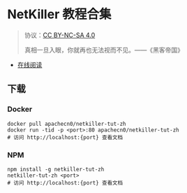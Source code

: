 <!--
    需要填充的占位符：
    
    README.md
    
        NetKiller 教程合集：文档中文名
        {nameEn}：文档英文名
        {urlEn}：文档原始链接
        netkiller：域名前缀
        飞龙：负责人名称
        wizardforcel：负责人 Github 用户名
        562826179：负责人 QQ
        netkiller-tut-zh：ApacheCN 的 Github 仓库名称
        netkiller-tut-zh：DockerHub 仓库名称
        netkiller-tut-zh：PYPI 包名称
        netkiller-tut-zh：NPM 包名称
    
    CNAME
    
        netkiller：域名前缀

    index.html
    
        NetKiller 教程合集：文档中文名
        #333：显示颜色
        netkiller-tut-zh：ApacheCN 的 Github 仓库名称

    asset/docsify-flygon-footer.js
    
        netkiller-tut-zh：ApacheCN 的 Github 仓库名称
-->

# NetKiller 教程合集

> 协议：[CC BY-NC-SA 4.0](http://creativecommons.org/licenses/by-nc-sa/4.0/)
> 
> 真相一旦入眼，你就再也无法视而不见。——《黑客帝国》

* [在线阅读](https://netkiller.flygon.net)

## 下载

### Docker

```
docker pull apachecn0/netkiller-tut-zh
docker run -tid -p <port>:80 apachecn0/netkiller-tut-zh
# 访问 http://localhost:{port} 查看文档
```

### NPM

```
npm install -g netkiller-tut-zh
netkiller-tut-zh <port>
# 访问 http://localhost:{port} 查看文档
```
